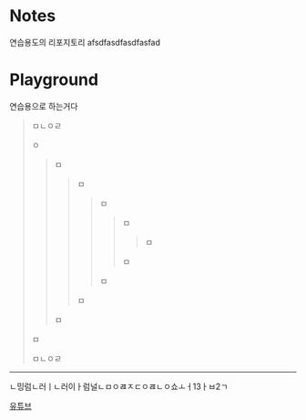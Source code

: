# Notes
연습용도의 리포지토리
afsdfasdfasdfasfad
# Playground
연습용으로 하는거다
>ㅁㄴㅇㄹ
>
>ㅇ
>
>>ㅁ
>>
>>>ㅁ
>>>
>>>>ㅁ
>>>>
>>>>>ㅁ
>>>>>
>>>>>>ㅁ
>>>>>>
>>>>>ㅁ
>>>>>
>>>>ㅁ
>>>>
>>>ㅁ
>>>
>>ㅁ
>>
>ㅁ
>
>ㅁㄴㅇㄹ

----

ㄴ밍럼ㄴ러ㅣㄴ러이ㅏ럼널ㄴㅁㅇㄿㅈㄷㅇㄿㄴㅇ쇼ㅗㅓ13ㅏㅂ2ㄱ

[유튜브](https://youtube.com)
